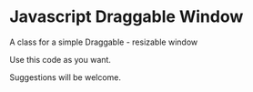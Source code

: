 # Javascript Draggable Window

A class for a simple Draggable - resizable window

Use this code as you want.

Suggestions will be welcome.